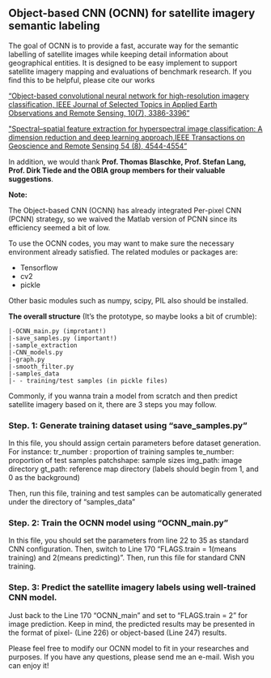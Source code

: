 ## Object-based CNN (OCNN) for satellite imagery semantic labeling 
 
The goal of OCNN is to provide a fast, accurate way for the semantic labelling of satellite images while keeping detail information about geographical entities. It is designed to be easy implement to support satellite imagery mapping and evaluations of benchmark research. If you find this to be helpful, please cite our works 

[“Object-based convolutional neural network for high-resolution imagery classification, IEEE Journal of Selected Topics in Applied Earth Observations and Remote Sensing, 10(7), 3386-3396”](https://ieeexplore.ieee.org/abstract/document/7890382/)

["Spectral–spatial feature extraction for hyperspectral image classification: A dimension reduction and deep learning approach,IEEE Transactions on Geoscience and Remote Sensing 54 (8), 4544-4554”](https://ieeexplore.ieee.org/abstract/document/7450160/)

In addition, we would thank **Prof. Thomas Blaschke, Prof. Stefan Lang, Prof. Dirk Tiede and the OBIA group members for their valuable suggestions**. 

**Note:**

The Object-based CNN (OCNN) has already integrated Per-pixel CNN (PCNN) strategy, so we waived the Matlab version of PCNN since its efficiency seemed a bit of low.

To use the OCNN codes, you may want to make sure the necessary environment already satisfied. The related modules or packages are:

- Tensorflow
- cv2
- pickle

Other basic modules such as numpy, scipy, PIL also should be installed.

**The overall structure** (It’s the prototype, so maybe looks a bit of crumble): 

```
|-OCNN_main.py (improtant!)
|-save_samples.py (important!)
|-sample_extraction
|-CNN_models.py
|-graph.py
|-smooth_filter.py
|-samples_data
|- - training/test samples (in pickle files)
```

Commonly, if you wanna train a model from scratch and then predict satellite imagery based on it, there are 3 steps you may  follow.

### Step. 1: Generate training dataset using “save_samples.py” 
In this file, you should assign certain parameters before dataset generation. For instance:
tr_number : proportion of training samples 
te_number: proportion of test samples
patchshape: sample sizes
img_path: image directory
gt_path: reference map directory (labels should begin from 1, and 0 as the background)

Then, run this file, training and test samples can be automatically generated under the directory of “samples_data”

### Step. 2: Train the OCNN model using “OCNN_main.py”
In this file, you should set the parameters from line 22 to 35 as standard CNN configuration. Then, switch to Line 170 “FLAGS.train = 1(means training) and 2(means predicting)”.
Then, run this file for standard CNN training. 

### Step. 3: Predict the satellite imagery labels using well-trained CNN model.

Just back to the Line 170 “OCNN_main” and set to “FLAGS.train = 2” for image prediction. Keep in mind, the predicted results may be presented in the format of pixel- (Line 226) or object-based (Line 247) results. 

Please feel free to modify our OCNN model to fit in your researches and purposes. If you have any questions, please send me an e-mail. Wish you can enjoy it! 

